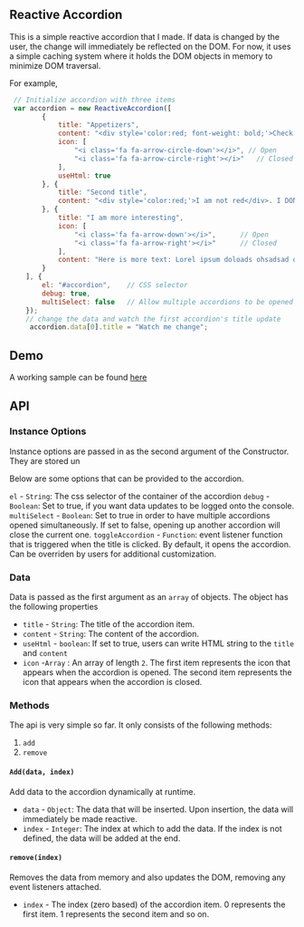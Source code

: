 ## Reactive Accordion

This is a simple reactive accordion that I made. If data is changed by the user, the change will immediately be reflected on the DOM.
For now, it uses a simple caching system where it holds the DOM objects in memory to minimize DOM traversal.

For example,

```JavaScript
 // Initialize accordion with three items
 var accordion = new ReactiveAccordion([
        {
            title: "Appetizers",
            content: "<div style='color:red; font-weight: bold;'>Check out our tasty apps!</div></br><b>Happy hour menu - half off!!</b></br></br><ul><li>Chicken wings (6) - 5.99$</li></ul>",
            icon: [
                "<i class='fa fa-arrow-circle-down'></i>", // Open
                "<i class='fa fa-arrow-circle-right'></i>"   // Closed
            ],
            useHtml: true
        }, {
            title: "Second title",
            content: "<div style='color:red;'>I am not red</div>. I DON'T allow HTML"
        }, {
            title: "I am more interesting",
            icon: [
                "<i class='fa fa-arrow-down'></i>",      // Open
                "<i class='fa fa-arrow-right'></i>"      // Closed
            ],
            content: "Here is more text: Lorel ipsum doloads ohsadsad oasdo ahdoisah odsap jdpaosjd pojsa dposaj Lorel ipsum doloads ohsadsad oasdo ahdoisah odsap jdpaosjd pojsa dposaj. Lorel ipsum doloads ohsadsad oasdo ahdoisah odsap jdpaosjd pojsa dposaj. Lorel ipsum doloads ohsadsad oasdo ahdoisah odsap jdpaosjd pojsa dposaj. Lorel ipsum doloads ohsadsad oasdo ahdoisah odsap jdpaosjd pojsa dposaj.adhas doas odsadasd a."
        }
    ], {
        el: "#accordion",    // CSS selector
        debug: true,
        multiSelect: false   // Allow multiple accordions to be opened simultaneously.
    });
    // change the data and watch the first accordion's title update
     accordion.data[0].title = "Watch me change";
```
## Demo

A working sample can be found [here](https://jwlee89.github.io/bov-web-components/bov-css-project-3-accordion/)

## API

### Instance Options

Instance options are passed in as the second argument of the Constructor. They are stored un

Below are some options that can be provided to the accordion.

`el` - `String`: The css selector of the container of the accordion
`debug` - `Boolean`: Set to true, if you want data updates to be logged onto the console.
`multiSelect` - `Boolean`: Set to true in order to have multiple accordions opened simultaneously. If set to false, opening up another accordion will close the current one.
`toggleAccordion` - `Function`: event listener function that is triggered when the title is clicked. By default, it opens the accordion. Can be overriden by users for additional customization.


### Data

Data is passed as the first argument as an `array` of objects. The object has the following properties

* `title` - `String`: The title of the accordion item.
* `content` - `String`: The content of the accordion. 
* `useHtml` - `boolean`: If set to true, users can write HTML string to the `title` and `content`
* `icon` -`Array` : An array of length `2`. The first item represents the icon that appears when the accordion is opened. The second item represents the icon that appears when the accordion is closed. 

### Methods

The api is very simple so far. It only consists of the following methods: 

1. `add`
2. `remove`

#### `Add(data, index)`

Add data to the accordion dynamically at runtime. 

* `data` - `Object`: The data that will be inserted. Upon insertion, the data will immediately be made reactive.
* `index` - `Integer`: The index at which to add the data. If the index is not defined, the data will be added at the end.

#### `remove(index)`

Removes the data from memory and also updates the DOM, removing any event listeners attached.

* `index` - The index (zero based) of the accordion item. 0 represents the first item. 1 represents the second item and so on.
